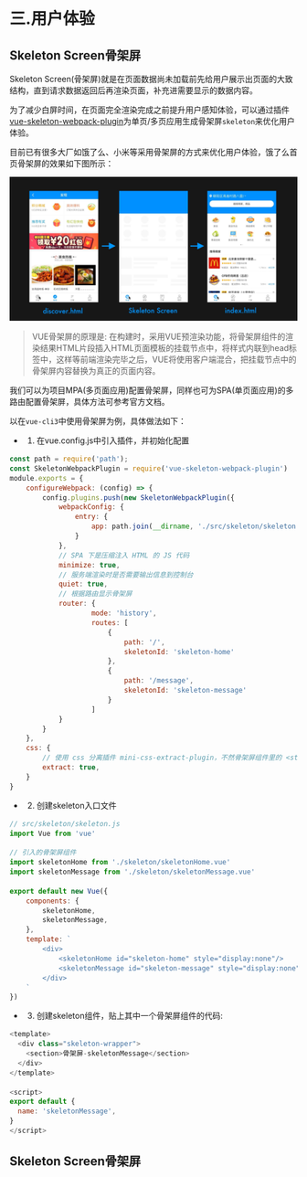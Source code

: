# 三.用户体验
## Skeleton Screen骨架屏

Skeleton Screen(骨架屏)就是在页面数据尚未加载前先给用户展示出页面的大致结构，直到请求数据返回后再渲染页面，补充进需要显示的数据内容。

为了减少白屏时间，在页面完全渲染完成之前提升用户感知体验，可以通过插件[vue-skeleton-webpack-plugin](https://github.com/lavas-project/vue-skeleton-webpack-plugin)为单页/多页应用生成骨架屏`skeleton`来优化用户体验。

目前已有很多大厂如饿了么、小米等采用骨架屏的方式来优化用户体验，饿了么首页骨架屏的效果如下图所示：

![An image](../.vuepress/images/skeleton.jpg)

>   VUE骨架屏的原理是: 在构建时，采用VUE预渲染功能，将骨架屏组件的渲染结果HTML片段插入HTML页面模板的挂载节点中，将样式内联到head标签中，这样等前端渲染完毕之后，VUE将使用客户端混合，把挂载节点中的骨架屏内容替换为真正的页面内容。

我们可以为项目MPA(多页面应用)配置骨架屏，同样也可为SPA(单页面应用)的多路由配置骨架屏，具体方法可参考官方文档。

以在`vue-cli3`中使用骨架屏为例，具体做法如下：

-  1. 在vue.config.js中引入插件，并初始化配置
```javascript
const path = require('path');
const SkeletonWebpackPlugin = require('vue-skeleton-webpack-plugin')
module.exports = {
    configureWebpack: (config) => {
        config.plugins.push(new SkeletonWebpackPlugin({
            webpackConfig: {
                entry: {
                    app: path.join(__dirname, './src/skeleton/skeleton.js')
                }
            },
            // SPA 下是压缩注入 HTML 的 JS 代码
            minimize: true,
            // 服务端渲染时是否需要输出信息到控制台
            quiet: true,
            // 根据路由显示骨架屏
            router: {
                    mode: 'history',
                    routes: [
                        {
                            path: '/',
                            skeletonId: 'skeleton-home'
                        },
                        {
                            path: '/message',
                            skeletonId: 'skeleton-message'
                        }
                    ]
            }
        }
    },
    css: {
        // 使用 css 分离插件 mini-css-extract-plugin，不然骨架屏组件里的 <style> 不起作用，
        extract: true,
    }
}
```

-  2. 创建skeleton入口文件
```javascript
// src/skeleton/skeleton.js
import Vue from 'vue'

// 引入的骨架屏组件
import skeletonHome from './skeleton/skeletonHome.vue'
import skeletonMessage from './skeleton/skeletonMessage.vue'

export default new Vue({
    components: {
        skeletonHome,
        skeletonMessage,
    },
    template: `
        <div>
            <skeletonHome id="skeleton-home" style="display:none"/>
            <skeletonMessage id="skeleton-message" style="display:none"/>
        </div>
    `
})
```

-  3. 创建skeleton组件，贴上其中一个骨架屏组件的代码:
```javascript
<template>
  <div class="skeleton-wrapper">
    <section>骨架屏-skeletonMessage</section>
  </div>
</template>

<script>
export default {
  name: 'skeletonMessage',
}
</script>
```

## Skeleton Screen骨架屏





